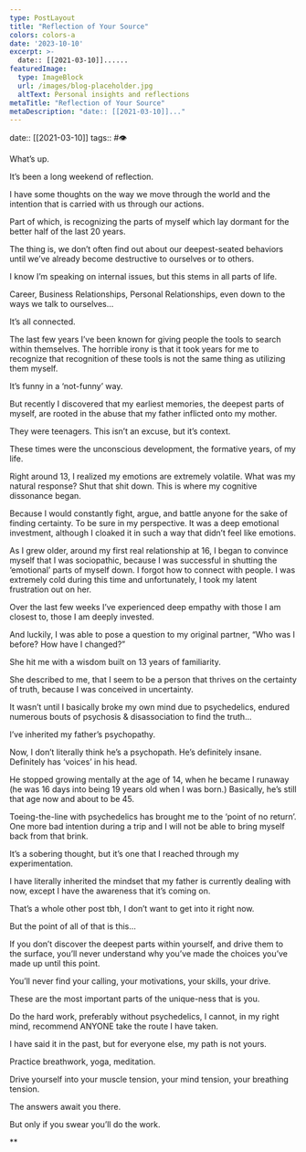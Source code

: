 ```yaml
---
type: PostLayout
title: "Reflection of Your Source"
colors: colors-a
date: '2023-10-10'
excerpt: >-
  date:: [[2021-03-10]]......
featuredImage:
  type: ImageBlock
  url: /images/blog-placeholder.jpg
  altText: Personal insights and reflections
metaTitle: "Reflection of Your Source"
metaDescription: "date:: [[2021-03-10]]..."
---
```

date:: [[2021-03-10]]
tags:: #👁

What’s up.

It’s been a long weekend of reflection. 

I have some thoughts on the way we move through the world and the intention that is carried with us through our actions. 

Part of which, is recognizing the parts of myself which lay dormant for the better half of the last 20 years. 

The thing is, we don’t often find out about our deepest-seated behaviors until we’ve already become destructive to ourselves or to others.

I know I’m speaking on internal issues, but this stems in all parts of life.

Career, Business Relationships, Personal Relationships, even down to the ways we talk to ourselves…

It’s all connected.

The last few years I’ve been known for giving people the tools to search within themselves. The horrible irony is that it took years for me to recognize that recognition of these tools is not the same thing as utilizing them myself.

It’s funny in a ‘not-funny’ way.

But recently I discovered that my earliest memories, the deepest parts of myself, are rooted in the abuse that my father inflicted onto my mother.

They were teenagers. This isn’t an excuse, but it’s context.

These times were the unconscious development, the formative years, of my life.

Right around 13, I realized my emotions are extremely volatile. What was my natural response? Shut that shit down. This is where my cognitive dissonance began.

Because I would constantly fight, argue, and battle anyone for the sake of finding certainty. To be sure in my perspective. It was a deep emotional investment, although I cloaked it in such a way that didn’t feel like emotions.

As I grew older, around my first real relationship at 16, I began to convince myself that I was sociopathic, because I was successful in shutting the ‘emotional’ parts of myself down. I forgot how to connect with people. I was extremely cold during this time and unfortunately, I took my latent frustration out on her.

Over the last few weeks I’ve experienced deep empathy with those I am closest to, those I am deeply invested.

And luckily, I was able to pose a question to my original partner, “Who was I before? How have I changed?”

She hit me with a wisdom built on 13 years of familiarity.

She described to me, that I seem to be a person that thrives on the certainty of truth, because I was conceived in uncertainty.

It wasn’t until I basically broke my own mind due to psychedelics, endured numerous bouts of psychosis & disassociation to find the truth…

I’ve inherited my father’s psychopathy.

Now, I don’t literally think he’s a psychopath. He’s definitely insane. Definitely has ‘voices’ in his head.

He stopped growing mentally at the age of 14, when he became I runaway (he was 16 days into being 19 years old when I was born.) Basically, he’s still that age now and about to be 45.

Toeing-the-line with psychedelics has brought me to the ‘point of no return’. One more bad intention during a trip and I will not be able to bring myself back from that brink.

It’s a sobering thought, but it’s one that I reached through my experimentation. 

I have literally inherited the mindset that my father is currently dealing with now, except I have the awareness that it’s coming on.

That’s a whole other post tbh, I don’t want to get into it right now.

But the point of all of that is this… 

If you don’t discover the deepest parts within yourself, and drive them to the surface, you’ll never understand why you’ve made the choices you’ve made up until this point.

You’ll never find your calling, your motivations, your skills, your drive.

These are the most important parts of the unique-ness that is you.

Do the hard work, preferably without psychedelics, I cannot, in my right mind, recommend ANYONE take the route I have taken.

I have said it in the past, but for everyone else, my path is not yours.

Practice breathwork, yoga, meditation.

Drive yourself into your muscle tension, your mind tension, your breathing tension.

The answers await you there.

But only if you swear you’ll do the work.

**
